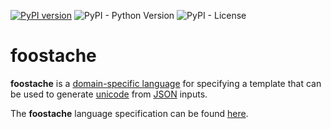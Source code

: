 [![PyPI version](https://badge.fury.io/py/foostache.svg)](https://badge.fury.io/py/foostache)
![PyPI - Python Version](https://img.shields.io/pypi/pyversions/foostache.svg)
![PyPI - License](https://img.shields.io/pypi/l/foostache.svg)

# foostache

**foostache** is a [domain-specific language](https://en.wikipedia.org/wiki/Domain-specific_language) for specifying a template that can be used to generate [unicode](http://unicode.org/) from [JSON](http://json.org/) inputs.

The **foostache** language specification can be found [here](https://github.com/ldgabbay/foostache).
